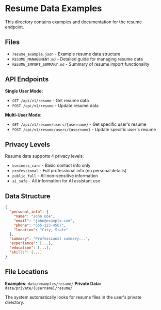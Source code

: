 # Resume Data Examples

This directory contains examples and documentation for the resume endpoint.

## Files

- `resume_example.json` - Example resume data structure
- `RESUME_MANAGEMENT.md` - Detailed guide for managing resume data
- `RESUME_IMPORT_SUMMARY.md` - Summary of resume import functionality

## API Endpoints

**Single User Mode:**
- `GET /api/v1/resume` - Get resume data
- `POST /api/v1/resume` - Update resume data

**Multi-User Mode:**
- `GET /api/v1/resume/users/{username}` - Get specific user's resume
- `POST /api/v1/resume/users/{username}` - Update specific user's resume

## Privacy Levels

Resume data supports 4 privacy levels:
- `business_card` - Basic contact info only
- `professional` - Full professional info (no personal details)
- `public_full` - All non-sensitive information
- `ai_safe` - All information for AI assistant use

## Data Structure

```json
{
  "personal_info": {
    "name": "John Doe",
    "email": "john@example.com",
    "phone": "555-123-4567",
    "location": "City, State"
  },
  "summary": "Professional summary...",
  "experience": [...],
  "education": [...],
  "skills": [...]
}
```

## File Locations

**Examples:** `data/examples/resume/`
**Private Data:** `data/private/{username}/resume/`

The system automatically looks for resume files in the user's private directory.
